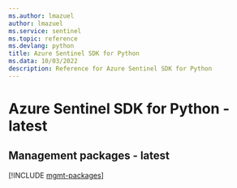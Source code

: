 ```yaml
---
ms.author: lmazuel
author: lmazuel
ms.service: sentinel
ms.topic: reference
ms.devlang: python
title: Azure Sentinel SDK for Python
ms.data: 10/03/2022
description: Reference for Azure Sentinel SDK for Python
---
```

# Azure Sentinel SDK for Python - latest

## Management packages - latest
[!INCLUDE [mgmt-packages](sentinel-mgmt-index.md)]